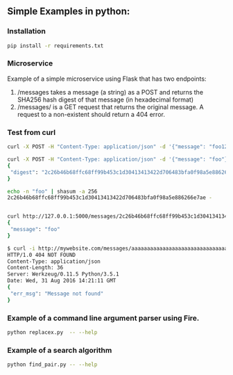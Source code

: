 ## Simple Examples in python:

### Installation

```bash
pip install -r requirements.txt
```

### Microservice 

Example of a simple microservice using Flask that has two endpoints:

1. /messages takes a message (a string) as a POST and returns the SHA256 hash digest of that message (in hexadecimal format)
2. /messages/<hash> is a GET request that returns the original message. A request to a non-existent <hash> should return a 404 error.

### Test from curl
```bash
curl -X POST -H "Content-Type: application/json" -d '{"message": "foo12345678901234567"}' http://127.0.0.1:5000/messages

curl -X POST -H "Content-Type: application/json" -d '{"message": "foo"}'  http://127.0.0.1:5000/messages
{
 "digest": "2c26b46b68ffc68ff99b453c1d30413413422d706483bfa0f98a5e886266e7ae"
}

echo -n "foo" | shasum -a 256
2c26b46b68ffc68ff99b453c1d30413413422d706483bfa0f98a5e886266e7ae -


curl http://127.0.0.1:5000/messages/2c26b46b68ffc68ff99b453c1d30413413422d706483bfa0f98a5e886266e7ae
{
 "message": "foo"
}

$ curl -i http://mywebsite.com/messages/aaaaaaaaaaaaaaaaaaaaaaaaaaaaaaaaaaaaaaaaaaaaaaaaaaaaaaaaaaaaaaaa
HTTP/1.0 404 NOT FOUND
Content-Type: application/json
Content-Length: 36
Server: Werkzeug/0.11.5 Python/3.5.1
Date: Wed, 31 Aug 2016 14:21:11 GMT
{
 "err_msg": "Message not found"
}

```

### Example of a command line argument parser using Fire.

```bash
python replacex.py  -- --help
```

### Example of a search algorithm

```bash
python find_pair.py -- --help
```
